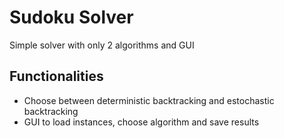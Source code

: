 # Sudoku Solver
Simple solver with only 2 algorithms and GUI

## Functionalities
- Choose between deterministic backtracking and estochastic backtracking
- GUI to load instances, choose algorithm and save results
